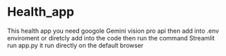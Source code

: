 # Health_app
This health app you need googole Gemini vision pro api then add into .env enviroment or diretcly add into the code then run the command
Streamlit run app.py it run directly on the default browser 
